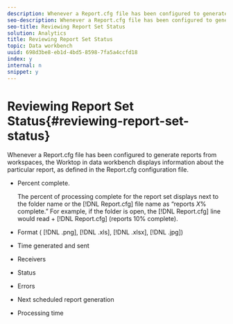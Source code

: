 ```yaml
---
description: Whenever a Report.cfg file has been configured to generate reports from workspaces, the Worktop in data workbench displays information about the particular report, as defined in the Report.cfg configuration file.
seo-description: Whenever a Report.cfg file has been configured to generate reports from workspaces, the Worktop in data workbench displays information about the particular report, as defined in the Report.cfg configuration file.
seo-title: Reviewing Report Set Status
solution: Analytics
title: Reviewing Report Set Status
topic: Data workbench
uuid: 698d3be8-eb1d-4bd5-8598-7fa5a4ccfd18
index: y
internal: n
snippet: y
---
```


# Reviewing Report Set Status{#reviewing-report-set-status}

Whenever a Report.cfg file has been configured to generate reports from workspaces, the Worktop in data workbench displays information about the particular report, as defined in the Report.cfg configuration file.

* Percent complete.

  The percent of processing complete for the report set displays next to the folder name or the [!DNL Report.cfg] file name as “reports *X*% complete.” For example, if the folder is open, the [!DNL Report.cfg] line would read + [!DNL Report.cfg] (reports 10% complete). 
* Format ( [!DNL .png], [!DNL .xls], [!DNL .xlsx], [!DNL .jpg]) 

* Time generated and sent 
* Receivers 
* Status 
* Errors 
* Next scheduled report generation 
* Processing time

